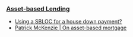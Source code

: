### [Asset-based Lending](https://en.wikipedia.org/wiki/Asset-based_lending)
- [Using a SBLOC for a house down payment?](https://www.reddit.com/r/personalfinance/comments/oi52ol/using_a_sbloc_for_a_house_down_payment/)
- [Patrick McKenzie | On asset-based mortgage](https://x.com/patio11/status/1849840576218181655?s=12&t=70wCpJciyncubvskFa80Cw)